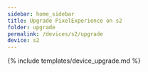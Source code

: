 ```yaml
---
sidebar: home_sidebar
title: Upgrade PixelExperience on s2
folder: upgrade
permalink: /devices/s2/upgrade
device: s2
---
```

{% include templates/device_upgrade.md %}
